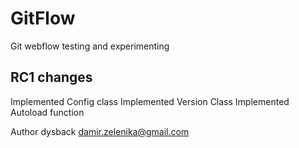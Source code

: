 # GitFlow
Git webflow testing and experimenting

## RC1 changes
Implemented Config class
Implemented Version Class
Implemented Autoload function

Author dysback
damir.zelenika@gmail.com
